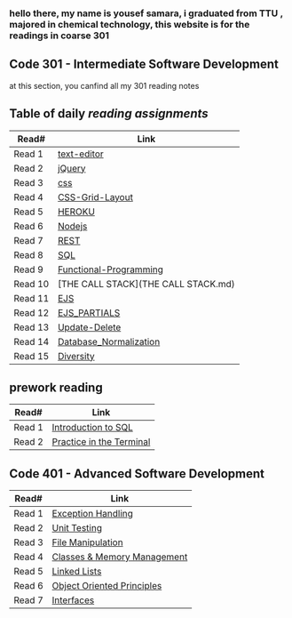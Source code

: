 ### hello there, my name is yousef samara, i graduated from TTU , majored in chemical technology, this website is for the readings in coarse 301

## Code 301 - Intermediate Software Development

at this section, you canfind all my 301 reading notes

## Table of daily *reading assignments*

**Read#**  |  **Link** |
-----------|-----------
Read 1 | [text-editor](text-editor.md) |
Read 2 | [jQuery](jQuery.md) |
Read 3 | [css](css.md) |
Read 4 | [CSS-Grid-Layout](CSS-Grid-Layout.md) |
Read 5 | [HEROKU](HEROKU.md) |
Read 6 | [Nodejs](Nodejs.md) |
Read 7 | [REST](REST.md) |
Read 8 | [SQL](SQL.md) |
Read 9 | [Functional-Programming](Functional-Programming.md) |
Read 10 | [THE CALL STACK](THE CALL STACK.md) |
Read 11 | [EJS](EJS.md) |
Read 12 | [EJS_PARTIALS](EJS_PARTIALS.md) |
Read 13 | [Update-Delete](Update-Delete.md) |
Read 14 | [Database_Normalization](Database_Normalization.md) |
Read 15 | [Diversity](Diversity.md) |

## prework reading

**Read#**  |  **Link** |
-----------|-----------
Read 1 | [Introduction to SQL](Introduction_to_SQL.md) |
Read 2 | [Practice in the Terminal](Practice_in_the_Terminal.md) |

## Code 401 - Advanced Software Development

**Read#**  |  **Link** |
-----------|-----------
Read 1 | [Exception Handling](Exception_Handling.md) |
Read 2 | [Unit Testing](Unit_Testing.md) |
Read 3 | [File Manipulation](File_Manipulation.md) |
Read 4 | [Classes & Memory Management](Classes&Memory_Management.md) |
Read 5 | [Linked Lists](Linked_Lists.md) |
Read 6 | [Object Oriented Principles](ObjectOrientedPrinciples.md) |
Read 7 | [Interfaces](Interfaces.md) |
